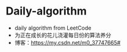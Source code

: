# Daily-algorithm

- daily algorithm from LeetCode
- 为正在成长的花儿浇灌每日份的算法养分
- 博客：https://my.csdn.net/m0_37747665#